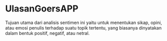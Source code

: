 # UlasanGoersAPP
Tujuan utama dari analisis sentimen ini yaitu untuk menentukan sikap, opini, atau emosi penulis terhadap suatu topik tertentu, yang biasanya dinyatakan dalam bentuk positif, negatif, atau netral.
